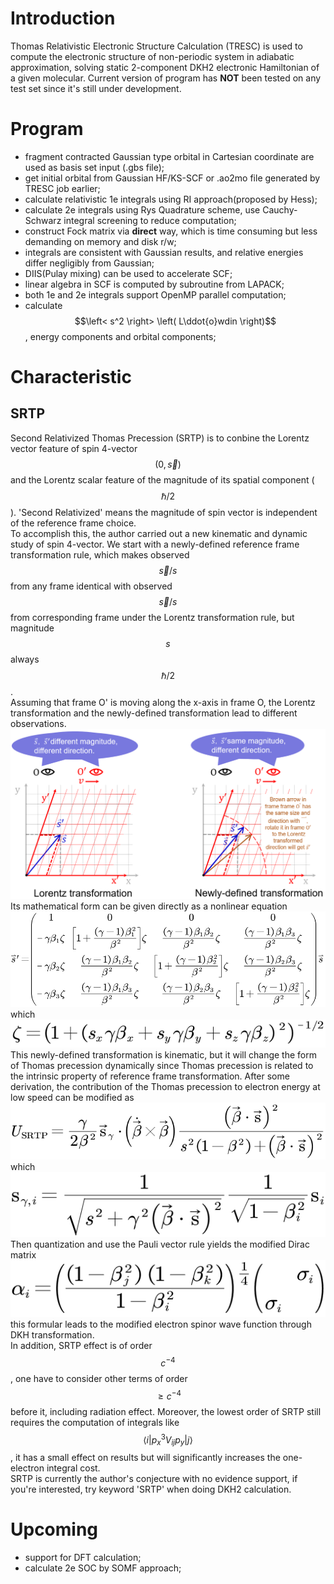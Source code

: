 # Introduction
Thomas Relativistic Electronic Structure Calculation (TRESC) is used to compute the electronic structure of non-periodic system in adiabatic approximation,
solving static 2-component DKH2 electronic Hamiltonian of a given molecular.
Current version of program has **NOT** been tested on any test set since it's still under development.
# Program
* fragment contracted Gaussian type orbital in Cartesian coordinate are used as basis set input (.gbs file);
* get initial orbital from Gaussian HF/KS-SCF or .ao2mo file generated by TRESC job earlier;
* calculate relativistic 1e integrals using RI approach(proposed by Hess);
* calculate 2e integrals using Rys Quadrature scheme, use Cauchy-Schwarz integral screening to reduce computation;
* construct Fock matrix via **direct** way, which is time consuming but less demanding on memory and disk r/w;
* integrals are consistent with Gaussian results, and relative energies differ negligibly from Gaussian;
* DIIS(Pulay mixing) can be used to accelerate SCF;
* linear algebra in SCF is computed by subroutine from LAPACK;
* both 1e and 2e integrals support OpenMP parallel computation;
* calculate $$\left< s^2 \right> \left( L\ddot{o}wdin \right)$$, energy components and orbital components;
# Characteristic
## SRTP
Second Relativized Thomas Precession (SRTP) is to conbine the Lorentz vector feature of spin 4-vector $$\left( 0,\vec{s} \right) $$ and the Lorentz scalar feature of the magnitude of its spatial component ($$\hbar /2$$). 'Second Relativized' means the magnitude of spin vector is independent of the reference frame choice.  
To accomplish this, the author carried out a new kinematic and dynamic study of spin 4-vector. We start with a newly-defined reference frame transformation rule, which makes observed $$\vec{s}/s$$ from any frame identical with observed $$\vec{s}/s$$ from corresponding frame under the Lorentz transformation rule, but magnitude $$s$$ always $$\hbar /2$$.    
Assuming that frame O' is moving along the x-axis in frame O, the Lorentz transformation and the newly-defined transformation lead to different observations.  
![image](docs/figure_1.png)
Its mathematical form can be given directly as a nonlinear equation  
![image](docs/formula_1.png)
which  
![image](docs/formula_2.png)
This newly-defined transformation is kinematic, but it will change the form of Thomas precession dynamically since Thomas precession is related to the intrinsic property of reference frame transformation.
After some derivation, the contribution of the Thomas precession to electron energy at low speed can be modified as  
![image](docs/formula_3.png) 
which  
![image](docs/formula_4.png)
Then quantization and use the Pauli vector rule yields the modified Dirac matrix  
![image](docs/formula_5.png)
this formular leads to the modified electron spinor wave function through DKH transformation.  
In addition, SRTP effect is of order $$c^{-4}$$, one have to consider other terms of order $$\geqslant c^{-4}$$ before it, including radiation effect. Moreover, the lowest order of SRTP still requires the computation of integrals like $$\langle i|p_{x}^{3}V_{ij}p_y|j\rangle$$, it has a small effect on results but will significantly increases the one-electron integral cost.  
SRTP is currently the author's conjecture with no evidence support, if you're interested, try keyword 'SRTP' when doing DKH2 calculation.
# Upcoming
* support for DFT calculation;
* calculate 2e SOC by SOMF approach;
